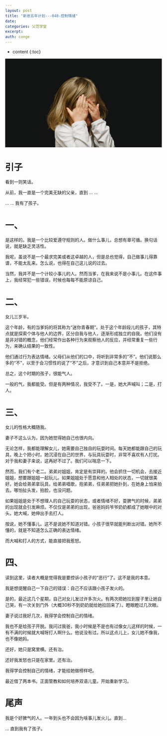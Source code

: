 ```yaml
---
layout: post
title: "新爸五年计划---040-控制情绪"
date:
categories: 父范学堂
excerpt:
auth: conge
---
```

* content
{:toc}

![](/assets/images/父范学堂/118382-22fae28d40f0ffbb.jpg)

# 引子

看到一则笑话。

从前，我一直是一个完美无缺的父亲，直到 ... ...

... ... 我有了孩子。

# 一、

是这样的。我是一个比较爱遵守规则的人。做什么事儿，总想有章可循。换句话说，就是缺乏灵活性。

我呢，虽说不是一个最求完美或者这卓越的人，但是总也觉得，自己做事儿得靠谱，不能太乱来。怎么说，也得在自己这儿说的过去。

当然，我并不是一个计较小事儿的人。然而当爹，在我来说不是小事儿。在这件事上，我经常犯一些错误，时候也每每不能原谅自己。

# 二、

女儿三岁半。

这个年龄，有的当爹妈的将其称为“迷你青春期”。处于这个年龄段儿的孩子，其特点就是探索个体与他人的边界，区分自我与他人，逐渐形成独立的自我。他们没有是非对错的概念，他们经常作出各种行为来观察他人的反应，并经常重复一些行为，来确认结果的一致性。

他们通过行为表达情绪。父母们从他们的口中，将听到非常多的“不”。他们说那么多的“不”，以至于会习惯性的说了“不”之后，才意识到自己本意并不是拒绝。

总之，这个时期的孩子，很能气人。

一般的气，我都能受。但是有两种情况，我受不了。一是，她大声喊叫；二是，打人。

# 三、

女儿的性格大概随我。

妻子不这么认为，因为她觉得她自己也很内向。

无论怎样，我都能理解女儿，她需要自己独自的玩耍时间。每天她都能跟自己的玩具，晚上个把小时。她沉浸在自己的世界，与玩具玩耍时，非常不喜欢有人打扰。对于我和妻子来说，这再好不过了。我们可以喘息一下。

然而，我们有个老二。弟弟对姐姐，肯定是有崇拜的。他会抓住一切机会，去接近姐姐，想要跟姐姐一起玩儿。如果姐姐处于愿意和他人相处的状态，一切就很美好。她会给弟弟拿玩具，给弟弟唱歌，抱弟弟，任弟弟把她扑到，在她身上怕来拍去。哪怕扯头发，拍脸，也没问题。

如果姐姐是处于不想理人的自己玩耍的状态，或者情绪不好，耍脾气的时候，弟弟的出现就会引发麻烦。不仅仅是弟弟的出现，爸爸妈妈爷爷奶奶都成了她眼中的对头。她大喊，她伸出手去打人。

按说，她不懂事儿。这不是说她不知道对错。小孩子很早就能判断出对错。她所不懂的，就是不知道怎么正确的表达情绪。

而大喊和打人的方式，能直接把我惹怒。

# 四、

读到这里，读者大概是觉得我是要控诉小孩子的“恶行”了。这不是我的本意。

我是想提醒自己一下自己的错误：自己不应该跟小孩子发火的。

是的，最近这几个星期，自己对女儿发过许多次火。有两次把她拉到屋子里让她自己哭，有一次关到门外（大概30秒不到奶奶就给她拉回来了）。瞪眼瞪过几次眼。

妻子说过我好几次，我得学会控制自己的情绪。

我也不是给孩子开脱。我问过我爸，我小时候是不是也有过像女儿这样的时候，一有不满的时候就大喊呀打人啊什么。他说没有过。所以这点儿上，女儿她不像我，也不像她妈。

还好，她只是窝里横。还有治。

还好我发怒也只是在家里。还有治。

我得学会控制自己的情绪，才能给她做榜样吧。

最近借了两本书。正面管教和如何培养双语儿童。开始重新学习。

# 尾声

我是个好脾气的人。一年到头也不会因为啥事儿发火儿。直到...

... 直到我有了孩子。
